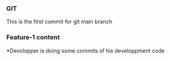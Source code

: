 ### GIT

This is the first commit for git main branch

### Feature-1 content

*Devolopper is doing some commits of his developpment code